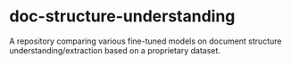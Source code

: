 # doc-structure-understanding
A repository comparing various fine-tuned models on document structure understanding/extraction based on a proprietary dataset.
